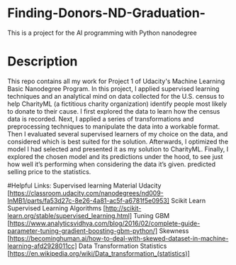 # Finding-Donors-ND-Graduation-
This is a project for the AI programming with Python nanodegree


# Description
This repo contains all my work for Project 1 of Udacity's Machine Learning Basic Nanodegree Program. In this project, I applied supervised learning techniques and an analytical mind on data collected for the U.S. census to help CharityML (a fictitious charity organization) identify people most likely to donate to their cause. I first explored the data to learn how the census data is recorded. Next, I applied a series of transformations and preprocessing techniques to manipulate the data into a workable format. Then I evaluated several supervised learners of my choice on the data, and considered which is best suited for the solution. Afterwards, I optimized the model I had selected and presented it as my solution to CharityML. Finally, I explored the chosen model and its predictions under the hood, to see just how well it’s performing when considering the data it’s given. predicted selling price to the statistics.

#Helpful Links:
Supervised learning Material Udacity [https://classroom.udacity.com/nanodegrees/nd009-InMB1/parts/fa53d27c-8e26-4a81-ac5f-a6781f5e0953]
Scikit Learn Supervised Learning Algorithms [http://scikit-learn.org/stable/supervised_learning.html]
Tuning GBM [https://www.analyticsvidhya.com/blog/2016/02/complete-guide-parameter-tuning-gradient-boosting-gbm-python/]
Skewness [https://becominghuman.ai/how-to-deal-with-skewed-dataset-in-machine-learning-afd2928011cc]
Data Transformation Statistics [https://en.wikipedia.org/wiki/Data_transformation_(statistics)]
